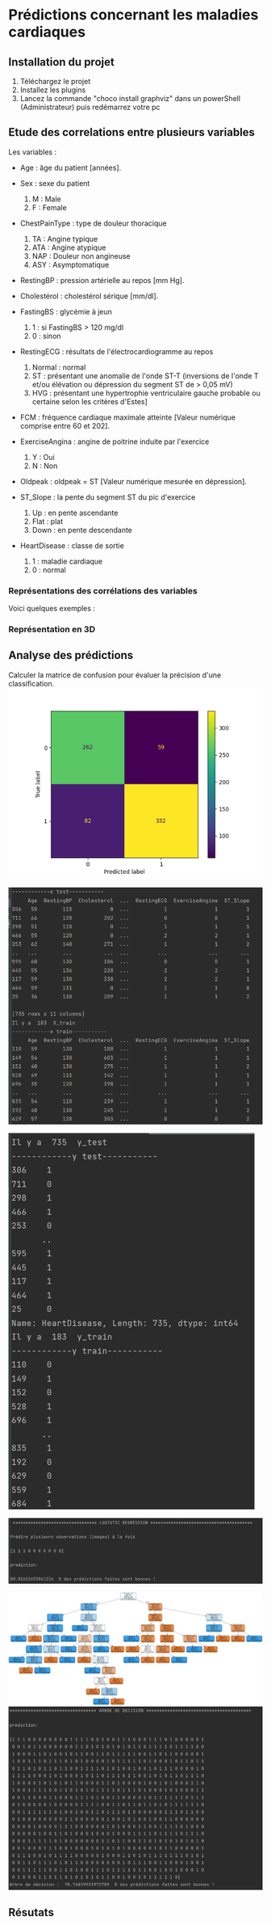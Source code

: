 # Prédictions concernant les maladies cardiaques

## Installation du projet

1. Téléchargez le projet
2. Installez les plugins 
3. Lancez la commande "choco install graphviz" dans un powerShell (Administrateur) puis redémarrez votre pc 


## Etude des correlations entre plusieurs variables

Les variables : 
- Age : âge du patient [années].
- Sex : sexe du patient 
  1. M : Male 
  2. F : Female
  
- ChestPainType : type de douleur thoracique 
    1. TA : Angine typique 
    2. ATA : Angine atypique
    3. NAP : Douleur non angineuse
    4. ASY : Asymptomatique
  
- RestingBP : pression artérielle au repos [mm Hg].
- Cholestérol : cholestérol sérique [mm/dl].
- FastingBS : glycémie à jeun 
  1. 1 : si FastingBS > 120 mg/dl 
  2. 0 : sinon
- RestingECG : résultats de l'électrocardiogramme au repos 
  1. Normal : normal 
  2. ST : présentant une anomalie de l'onde ST-T (inversions de l'onde T et/ou élévation ou dépression du segment ST de > 0,05 mV) 
  3. HVG : présentant une hypertrophie ventriculaire gauche probable ou certaine selon les critères d'Estes]

- FCM : fréquence cardiaque maximale atteinte [Valeur numérique comprise entre 60 et 202].
- ExerciseAngina : angine de poitrine induite par l'exercice 
  1. Y : Oui 
  2. N : Non
  
- Oldpeak : oldpeak = ST [Valeur numérique mesurée en dépression].
- ST_Slope : la pente du segment ST du pic d'exercice 
  1. Up : en pente ascendante 
  2. Flat : plat 
  3. Down : en pente descendante
  
- HeartDisease : classe de sortie 
  1. 1 : maladie cardiaque 
  2. 0 : normal

### Représentations des corrélations des variables 

Voici quelques exemples :


### Représentation en 3D  


## Analyse des prédictions

Calculer la matrice de confusion pour évaluer la précision d'une classification.
![matrice-confusion](img/matrice-confusion.png)



![X](img/x-train-X-test.png)

![Y](img/y-train-y-test.png)


![Logistic-regression-prediction](img/Logistic-regression-prediction.png)

![Arbre-decision](dtree_render.png)
![Arbre-decision-prediction](img/arbre-decision-prediction.png)

## Résutats




